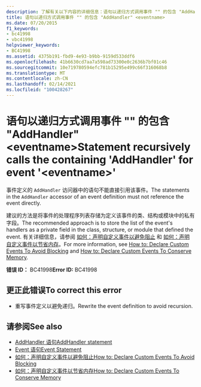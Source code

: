 ```yaml
---
description: 了解有关以下内容的详细信息：语句以递归方式调用事件 "" 的包含 "AddHandler" <eventname>
title: 语句以递归方式调用事件 "" 的包含 "AddHandler" <eventname>
ms.date: 07/20/2015
f1_keywords:
- bc41998
- vbc41998
helpviewer_keywords:
- BC41998
ms.assetid: 4375b191-fbd9-4e93-b9bb-9159d533ddf6
ms.openlocfilehash: 41b6630cd7aa7a598ad73300e0c2636b7bf01c46
ms.sourcegitcommit: 10e719780594efc781b15295e499c66f316068b8
ms.translationtype: MT
ms.contentlocale: zh-CN
ms.lasthandoff: 02/14/2021
ms.locfileid: "100428267"
---
```

# <a name="statement-recursively-calls-the-containing-addhandler-for-event-eventname"></a><span data-ttu-id="07309-103">语句以递归方式调用事件 "" 的包含 "AddHandler" \<eventname></span><span class="sxs-lookup"><span data-stu-id="07309-103">Statement recursively calls the containing 'AddHandler' for event '\<eventname>'</span></span>

<span data-ttu-id="07309-104">事件定义的 `AddHandler` 访问器中的语句不能直接引用该事件。</span><span class="sxs-lookup"><span data-stu-id="07309-104">The statements in the `AddHandler` accessor of an event definition must not reference the event directly.</span></span>  
  
 <span data-ttu-id="07309-105">建议的方法是将事件的处理程序列表存储为定义该事件的类、结构或模块中的私有字段。</span><span class="sxs-lookup"><span data-stu-id="07309-105">The recommended approach is to store the list of the event's handlers as a private field in the class, structure, or module that defined the event.</span></span> <span data-ttu-id="07309-106">有关详细信息，请参阅 [如何：声明自定义事件以避免阻止](../programming-guide/language-features/events/how-to-declare-custom-events-to-avoid-blocking.md) 和 [如何：声明自定义事件以节省内存](../programming-guide/language-features/events/how-to-declare-custom-events-to-conserve-memory.md)。</span><span class="sxs-lookup"><span data-stu-id="07309-106">For more information, see [How to: Declare Custom Events To Avoid Blocking](../programming-guide/language-features/events/how-to-declare-custom-events-to-avoid-blocking.md) and [How to: Declare Custom Events To Conserve Memory](../programming-guide/language-features/events/how-to-declare-custom-events-to-conserve-memory.md).</span></span>  
  
 <span data-ttu-id="07309-107">**错误 ID：** BC41998</span><span class="sxs-lookup"><span data-stu-id="07309-107">**Error ID:** BC41998</span></span>  
  
## <a name="to-correct-this-error"></a><span data-ttu-id="07309-108">更正此错误</span><span class="sxs-lookup"><span data-stu-id="07309-108">To correct this error</span></span>  
  
- <span data-ttu-id="07309-109">重写事件定义以避免递归。</span><span class="sxs-lookup"><span data-stu-id="07309-109">Rewrite the event definition to avoid recursion.</span></span>  
  
## <a name="see-also"></a><span data-ttu-id="07309-110">请参阅</span><span class="sxs-lookup"><span data-stu-id="07309-110">See also</span></span>

- [<span data-ttu-id="07309-111">AddHandler 语句</span><span class="sxs-lookup"><span data-stu-id="07309-111">AddHandler statement</span></span>](../language-reference/statements/addhandler-statement.md)
- [<span data-ttu-id="07309-112">Event 语句</span><span class="sxs-lookup"><span data-stu-id="07309-112">Event Statement</span></span>](../language-reference/statements/event-statement.md)
- [<span data-ttu-id="07309-113">如何：声明自定义事件以避免阻止</span><span class="sxs-lookup"><span data-stu-id="07309-113">How to: Declare Custom Events To Avoid Blocking</span></span>](../programming-guide/language-features/events/how-to-declare-custom-events-to-avoid-blocking.md)
- [<span data-ttu-id="07309-114">如何：声明自定义事件以节省内存</span><span class="sxs-lookup"><span data-stu-id="07309-114">How to: Declare Custom Events To Conserve Memory</span></span>](../programming-guide/language-features/events/how-to-declare-custom-events-to-conserve-memory.md)
